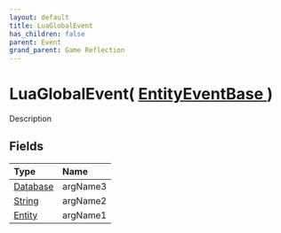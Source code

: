 ```yaml
---
layout: default
title: LuaGlobalEvent
has_children: false
parent: Event
grand_parent: Game Reflection
---
```

# LuaGlobalEvent( [ EntityEventBase ](/riftbreaker-wiki/docs/game-reflection/events/entity_event_base/) )
Description 

## Fields

| Type | Name |
|:----------|:--------------|
| [Database](/riftbreaker-wiki/docs/game-reflection/components/database/) | argName3 |
| [String](/riftbreaker-wiki/docs/game-reflection/components/string/) | argName2 |
| [Entity](/riftbreaker-wiki/docs/game-reflection/classes/entity/) | argName1 |

